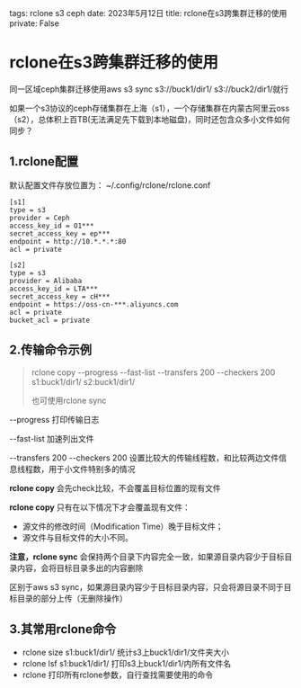 tags: rclone s3 ceph
date: 2023年5月12日
title: rclone在s3跨集群迁移的使用
private: False

# rclone在s3跨集群迁移的使用

同一区域ceph集群迁移使用aws s3 sync s3://buck1/dir1/ s3://buck2/dir1/就行

如果一个s3协议的ceph存储集群在上海（s1），一个存储集群在内蒙古阿里云oss（s2），总体积上百TB(无法满足先下载到本地磁盘)，同时还包含众多小文件如何同步？

## 1.rclone配置

默认配置文件存放位置为： ~/.config/rclone/rclone.conf

```
[s1]
type = s3
provider = Ceph
access_key_id = O1***
secret_access_key = ep***
endpoint = http://10.*.*.*:80
acl = private

[s2]
type = s3
provider = Alibaba
access_key_id = LTA***
secret_access_key = cH***
endpoint = https://oss-cn-***.aliyuncs.com
acl = private
bucket_acl = private
```

## 2.传输命令示例

> rclone copy --progress --fast-list --transfers 200 --checkers 200 s1:buck1/dir1/ s2:buck1/dir1/
>
> 也可使用rclone sync

--progress 打印传输日志

--fast-list 加速列出文件

--transfers 200 --checkers 200 设置比较大的传输线程数，和比较两边文件信息线程数，用于小文件特别多的情况

**rclone copy** 会先check比较，不会覆盖目标位置的现有文件

**rclone copy** 只有在以下情况下才会覆盖现有文件：

- 源文件的修改时间（Modification Time）晚于目标文件；
- 源文件与目标文件的大小不同。

**注意，rclone sync** 会保持两个目录下内容完全一致，如果源目录内容少于目标目录内容，会将目标目录多出的内容删除

区别于aws s3 sync，如果源目录内容少于目标目录内容，只会将源目录不同于目标目录的部分上传（无删除操作）

## 3.其常用rclone命令

- rclone size s1:buck1/dir1/  统计s3上buck1/dir1/文件夹大小
- rclone lsf s1:buck1/dir1/ 打印s3上buck1/dir1/内所有文件名
- rclone 打印所有rclone参数，自行查找需要使用的命令
